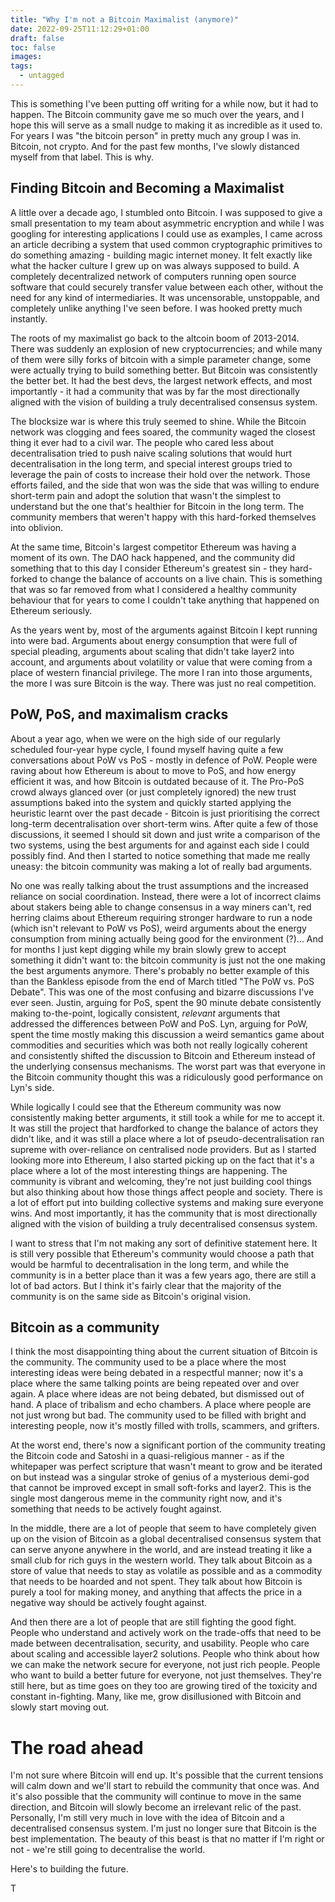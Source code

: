 ```yaml
---
title: "Why I'm not a Bitcoin Maximalist (anymore)"
date: 2022-09-25T11:12:29+01:00
draft: false
toc: false
images:
tags:
  - untagged
---
```


This is something I've been putting off writing for a while now, but it had to happen. The Bitcoin community gave me so much over the years, and I hope this will serve as a small nudge to making it as incredible as it used to. For years I was "the bitcoin person" in pretty much any group I was in. Bitcoin, not crypto. And for the past few months, I've slowly distanced myself from that label. This is why.

## Finding Bitcoin and Becoming a Maximalist
A little over a decade ago, I stumbled onto Bitcoin. I was supposed to give a small presentation to my team about asymmetric encryption and while I was googling for interesting applications I could use as examples, I came across an article decribing a system that used common cryptographic primitives to do something amazing - building magic internet money. It felt exactly like what the hacker culture I grew up on was always supposed to build. A completely decentralized network of computers running open source software that could securely transfer value between each other, without the need for any kind of intermediaries. It was uncensorable, unstoppable, and completely unlike anything I've seen before. I was hooked pretty much instantly.
 
The roots of my maximalist go back to the altcoin boom of 2013-2014. There was suddenly an explosion of new cryptocurrencies; and while many of them were silly forks of bitcoin with a simple parameter change, some were actually trying to build something better. But Bitcoin was consistently the better bet. It had the best devs, the largest network effects, and most importantly - it had a community that was by far the most directionally aligned with the vision of building a truly decentralised consensus system.

The blocksize war is where this truly seemed to shine. While the Bitcoin network was clogging and fees soared, the community waged the closest thing it ever had to a civil war. The people who cared less about decentralisation tried to push naive scaling solutions that would hurt decentralisation in the long term, and special interest groups tried to leverage the pain of costs to increase their hold over the network. Those efforts failed, and the side that won was the side that was willing to endure short-term pain and adopt the solution that wasn't the simplest to understand but the one that's healthier for Bitcoin in the long term. The community members that weren't happy with this hard-forked themselves into oblivion.

At the same time, Bitcoin's largest competitor Ethereum was having a moment of its own. The DAO hack happened, and the community did something that to this day I consider Ethereum's greatest sin - they hard-forked to change the balance of accounts on a live chain. This is something that was so far removed from what I considered a healthy community behaviour that for years to come I couldn't take anything that happened on Ethereum seriously.

As the years went by, most of the arguments against Bitcoin I kept running into were bad. Arguments about energy consumption that were full of special pleading, arguments about scaling that didn't take layer2 into account, and arguments about volatility or value that were coming from a place of western financial privilege. The more I ran into those arguments, the more I was sure Bitcoin is the way. There was just no real competition.

## PoW, PoS, and maximalism cracks
About a year ago, when we were on the high side of our regularly scheduled four-year hype cycle, I found myself having quite a few conversations about PoW vs PoS - mostly in defence of PoW. People were raving about how Ethereum is about to move to PoS, and how energy efficient it was, and how Bitcoin is outdated because of it. The Pro-PoS crowd always glanced over (or just completely ignored) the new trust assumptions baked into the system and quickly started applying the heuristic learnt over the past decade - Bitcoin is just prioritising the correct long-term decentralisation over short-term wins. After quite a few of those discussions, it seemed I should sit down and just write a comparison of the two systems, using the best arguments for and against each side I could possibly find. And then I started to notice something that made me really uneasy: the bitcoin community was making a lot of really bad arguments.

No one was really talking about the trust assumptions and the increased reliance on social coordination. Instead, there were a lot of incorrect claims about stakers being able to change consensus in a way miners can't, red herring claims about Ethereum requiring stronger hardware to run a node (which isn't relevant to PoW vs PoS), weird arguments about the energy consumption from mining actually being good for the environment (?)... And for months I just kept digging while my brain slowly grew to accept something it didn't want to: the bitcoin community is just not the one making the best arguments anymore. There's probably no better example of this than the Bankless episode from the end of March titled "The PoW vs. PoS Debate". This was one of the most confusing and bizarre discussions I've ever seen. Justin, arguing for PoS, spent the 90 minute debate consistently making to-the-point, logically consistent, *relevant* arguments that addressed the differences between PoW and PoS. Lyn, arguing for PoW, spent the time mostly making this discussion a weird semantics game about commodities and securities which was both not really logically coherent and consistently shifted the discussion to Bitcoin and Ethereum instead of the underlying consensus mechanisms. The worst part was that everyone in the Bitcoin community thought this was a ridiculously good performance on Lyn's side.

While logically I could see that the Ethereum community was now consistently making better arguments, it still took a while for me to accept it. It was still the project that hardforked to change the balance of actors they didn't like, and it was still a place where a lot of pseudo-decentralisation ran supreme with over-reliance on centralised node providers. But as I started looking more into Ethereum, I also started picking up on the fact that it's a place where a lot of the most interesting things are happening. The community is vibrant and welcoming, they're not just building cool things but also thinking about how those things affect people and society. There is a lot of effort put into building collective systems and making sure everyone wins. And most importantly, it has the community that is most directionally aligned with the vision of building a truly decentralised consensus system.

I want to stress that I'm not making any sort of definitive statement here. It is still very possible that Ethereum's community would choose a path that would be harmful to decentralisation in the long term, and while the community is in a better place than it was a few years ago, there are still a lot of bad actors. But I think it's fairly clear that the majority of the community is on the same side as Bitcoin's original vision.

## Bitcoin as a community
I think the most disappointing thing about the current situation of Bitcoin is the community. The community used to be a place where the most interesting ideas were being debated in a respectful manner; now it's a place where the same talking points are being repeated over and over again. A place where ideas are not being debated, but dismissed out of hand. A place of tribalism and echo chambers. A place where people are not just wrong but bad. The community used to be filled with bright and interesting people, now it's mostly filled with trolls, scammers, and grifters.

At the worst end, there's now a significant portion of the community treating the Bitcoin code and Satoshi in a quasi-religious manner - as if the whitepaper was perfect scripture that wasn't meant to grow and be iterated on but instead was a singular stroke of genius of a mysterious demi-god that cannot be improved except in small soft-forks and layer2. This is the single most dangerous meme in the community right now, and it's something that needs to be actively fought against.

In the middle, there are a lot of people that seem to have completely given up on the vision of Bitcoin as a global decentralised consensus system that can serve anyone anywhere in the world, and are instead treating it like a small club for rich guys in the western world. They talk about Bitcoin as a store of value that needs to stay as volatile as possible and as a commodity that needs to be hoarded and not spent. They talk about how Bitcoin is purely a tool for making money, and anything that affects the price in a negative way should be actively fought against.

And then there are a lot of people that are still fighting the good fight. People who understand and actively work on the trade-offs that need to be made between decentralisation, security, and usability. People who care about scaling and accessible layer2 solutions. People who think about how we can make the network secure for everyone, not just rich people. People who want to build a better future for everyone, not just themselves. They're still here, but as time goes on they too are growing tired of the toxicity and constant in-fighting. Many, like me, grow disillusioned with Bitcoin and slowly start moving out.

# The road ahead
I'm not sure where Bitcoin will end up. It's possible that the current tensions will calm down and we'll start to rebuild the community that once was. And it's also possible that the community will continue to move in the same direction, and Bitcoin will slowly become an irrelevant relic of the past. Personally, I'm still very much in love with the idea of Bitcoin and a decentralised consensus system. I'm just no longer sure that Bitcoin is the best implementation. The beauty of this beast is that no matter if I'm right or not - we're still going to decentralise the world.

Here's to building the future.

T